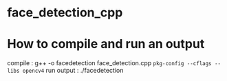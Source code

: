 # face_detection_cpp

# How to compile and run an output

compile : g++ -o facedetection face_detection.cpp `pkg-config --cflags --libs opencv4`
run output : ./facedetection
